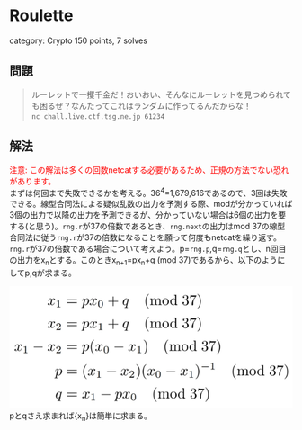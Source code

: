# Roulette
category: Crypto
150 points, 7 solves

## 問題
> ルーレットで一攫千金だ！おいおい、そんなにルーレットを見つめられても困るぜ？なんたってこれはランダムに作ってるんだからな！  
> `nc chall.live.ctf.tsg.ne.jp 61234`

## 解法
<span style="color: red;">注意: この解法は多くの回数netcatする必要があるため、正規の方法でない恐れがあります。</span>  
まずは何回まで失敗できるかを考える。36<sup>4</sup>=1,679,616であるので、3回は失敗できる。線型合同法による疑似乱数の出力を予測する際、modが分かっていれば3個の出力で以降の出力を予測できるが、分かっていない場合は6個の出力を要する(と思う)。`rng.r`が37の倍数であるとき、`rng.next`の出力はmod 37の線型合同法に従う`rng.r`が37の倍数になることを願って何度もnetcatを繰り返す。  
`rng.r`が37の倍数である場合について考えよう。p=`rng.p`,q=`rng.q`とし、n回目の出力をx<sub>n</sub>とする。このときx<sub>n+1</sub>=px<sub>n</sub>+q (mod 37)であるから、以下のようにしてp,qが求まる。
<div align="center"><img src="https://github.com/mathphilia/CTFs/blob/main/images/TSGLIVE8CTF/Roulette_1.png?raw=true"></div>
pとqさえ求まれば{x<sub>n</sub>}は簡単に求まる。
